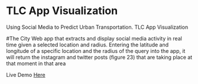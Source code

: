 # TLC App Visualization
Using Social Media to Predict Urban Transportation. TLC App Visualization

#The City
Web app that extracts and display social media activity in real time given a selected location and radius. Entering the latitude and longitude of a specific location and the radius of the query into the app, it will return the instagram and twitter posts (figure 23) that are taking place at that moment in that area

Live Demo
[Here](https://htmlpreview.github.io/?https://github.com/lluviaHR/TLCTaxi/master/index.html)

